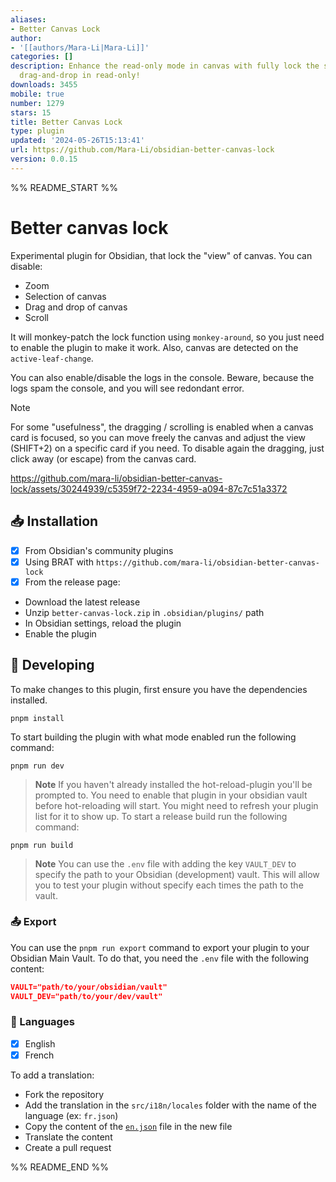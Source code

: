 ```yaml
---
aliases:
- Better Canvas Lock
author:
- '[[authors/Mara-Li|Mara-Li]]'
categories: []
description: Enhance the read-only mode in canvas with fully lock the scroll, zoom,
  drag-and-drop in read-only!
downloads: 3455
mobile: true
number: 1279
stars: 15
title: Better Canvas Lock
type: plugin
updated: '2024-05-26T15:13:41'
url: https://github.com/Mara-Li/obsidian-better-canvas-lock
version: 0.0.15
---
```


%% README_START %%

# Better canvas lock

Experimental plugin for Obsidian, that lock the "view" of canvas. You can disable:
- Zoom
- Selection of canvas 
- Drag and drop of canvas
- Scroll

It will monkey-patch the lock function using `monkey-around`, so you just need to enable the plugin to make it work. Also, canvas are detected on the `active-leaf-change`. 

You can also enable/disable the logs in the console. Beware, because the logs spam the console, and you will see redondant error.

> [!NOTE]
> For some "usefulness", the dragging / scrolling is enabled when a canvas card is focused, so you can move freely the canvas and adjust the view (SHIFT+2) on a specific card if you need. 
> To disable again the dragging, just click away (or escape) from the canvas card.


https://github.com/mara-li/obsidian-better-canvas-lock/assets/30244939/c5359f72-2234-4959-a094-87c7c51a3372



## 📥 Installation

- [x] From Obsidian's community plugins
- [x] Using BRAT with `https://github.com/mara-li/obsidian-better-canvas-lock`
- [x] From the release page:
 - Download the latest release
 - Unzip `better-canvas-lock.zip` in `.obsidian/plugins/` path
 - In Obsidian settings, reload the plugin
 - Enable the plugin

## 🤖 Developing

To make changes to this plugin, first ensure you have the dependencies installed.

```
pnpm install
```

To start building the plugin with what mode enabled run the following command:

```
pnpm run dev
```

> **Note**
> If you haven't already installed the hot-reload-plugin you'll be prompted to. You need to enable that plugin in your obsidian vault before hot-reloading will start. You might need to refresh your plugin list for it to show up.
> To start a release build run the following command:

```
pnpm run build
```

> **Note**
> You can use the `.env` file with adding the key `VAULT_DEV` to specify the path to your Obsidian (development) vault. This will allow you to test your plugin without specify each times the path to the vault.

### 📤 Export

You can use the `pnpm run export` command to export your plugin to your Obsidian Main Vault. To do that, you need the `.env` file with the following content:

```json
VAULT="path/to/your/obsidian/vault"
VAULT_DEV="path/to/your/dev/vault"
```

### 🎼 Languages

- [x] English
- [x] French

To add a translation:
- Fork the repository
- Add the translation in the `src/i18n/locales` folder with the name of the language (ex: `fr.json`)
- Copy the content of the [`en.json`](./src/i18n/locales/en.json) file in the new file
- Translate the content
- Create a pull request


%% README_END %%